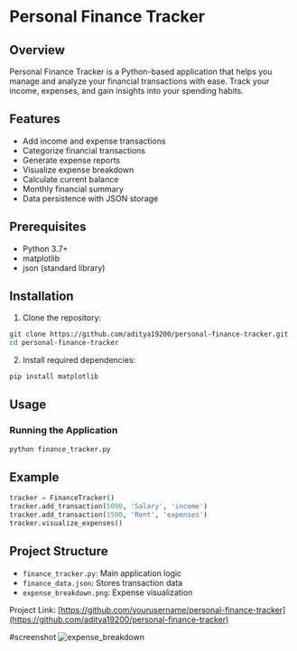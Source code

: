 # Personal Finance Tracker

## Overview
Personal Finance Tracker is a Python-based application that helps you manage and analyze your financial transactions with ease. Track your income, expenses, and gain insights into your spending habits.

## Features
- Add income and expense transactions
- Categorize financial transactions
- Generate expense reports
- Visualize expense breakdown
- Calculate current balance
- Monthly financial summary
- Data persistence with JSON storage

## Prerequisites
- Python 3.7+
- matplotlib
- json (standard library)

## Installation

1. Clone the repository:
```bash
git clone https://github.com/aditya19200/personal-finance-tracker.git
cd personal-finance-tracker
```

2. Install required dependencies:
```bash
pip install matplotlib
```

## Usage

### Running the Application
```bash
python finance_tracker.py
```



## Example
```python
tracker = FinanceTracker()
tracker.add_transaction(5000, 'Salary', 'income')
tracker.add_transaction(1500, 'Rent', 'expenses')
tracker.visualize_expenses()
```

## Project Structure
- `finance_tracker.py`: Main application logic
- `finance_data.json`: Stores transaction data
- `expense_breakdown.png`: Expense visualization




Project Link: [https://github.com/yourusername/personal-finance-tracker](https://github.com/aditya19200/personal-finance-tracker)

#screenshot 
![expense_breakdown](https://github.com/user-attachments/assets/ac857aa3-d863-44f9-964e-3496295bd678)

